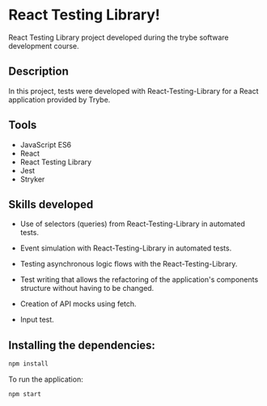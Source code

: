 # React Testing Library!

React Testing Library project developed during the trybe software development course.


## Description

In this project, tests were developed with React-Testing-Library for a React application provided by Trybe.

## Tools

* JavaScript ES6
* React
* React Testing Library
* Jest
* Stryker


## Skills developed

* Use of selectors (queries) from React-Testing-Library in automated tests.

* Event simulation with React-Testing-Library in automated tests.

* Testing asynchronous logic flows with the React-Testing-Library.

* Test writing that allows the refactoring of the application's components structure without having to be changed.

* Creation of API mocks using fetch.

* Input test.


## Installing the dependencies:

```sh
npm install
```

To run the application:
```sh
npm start
```